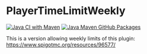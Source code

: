 
# PlayerTimeLimitWeekly

[![Java CI with Maven](https://github.com/J0J0HA/PlayerTimeLimitWeekly/actions/workflows/maven.yml/badge.svg)](https://github.com/J0J0HA/PlayerTimeLimitWeekly/actions/workflows/maven.yml)
[![Java Maven GitHub Packages](https://github.com/J0J0HA/PlayerTimeLimitWeekly/actions/workflows/maven-publish.yml/badge.svg)](https://github.com/J0J0HA/PlayerTimeLimitWeekly/actions/workflows/maven-publish.yml)

This is a version allowing weekly limits of this plugin:
 <https://www.spigotmc.org/resources/96577/>
